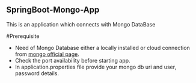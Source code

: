 ## SpringBoot-Mongo-App
This is an application which connects with Mongo DataBase

#Prerequisite
* Need of Mongo Database either a locally installed or cloud connection from [mongo official page](https://www.mongodb.com/).
* Check the port availability before starting app.
* In application.properties file provide your mongo db uri and user, password details.
